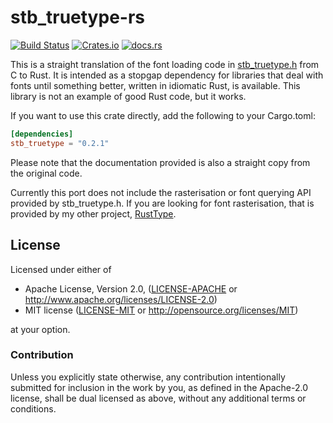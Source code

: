 # stb_truetype-rs

[![Build Status](https://travis-ci.org/dylanede/stb_truetype-rs.svg?branch=master)](https://travis-ci.org/dylanede/stb_truetype-rs) [![Crates.io](https://img.shields.io/crates/v/stb_truetype.svg)](https://crates.io/crates/stb_truetype) [![docs.rs](https://docs.rs/stb_truetype/badge.svg)](https://docs.rs/stb_truetype/)


This is a straight translation of the font loading code in
[stb_truetype.h](https://github.com/nothings/stb/blob/master/stb_truetype.h)
from C to Rust. It is intended as a stopgap dependency for libraries that deal
with fonts until something better, written in idiomatic Rust, is available. This
library is not an example of good Rust code, but it works.

If you want to use this crate directly, add the following to your Cargo.toml:

```toml
[dependencies]
stb_truetype = "0.2.1"
```

Please note that the documentation provided is also a straight copy from the
original code.

Currently this port does not include the rasterisation or font querying API
provided by stb_truetype.h. If you are looking for font rasterisation, that is
provided by my other project,
[RustType](https://github.com/dylanede/rusttype).

## License

Licensed under either of

 * Apache License, Version 2.0, ([LICENSE-APACHE](LICENSE-APACHE) or
   http://www.apache.org/licenses/LICENSE-2.0)
 * MIT license ([LICENSE-MIT](LICENSE-MIT) or
   http://opensource.org/licenses/MIT)

at your option.

### Contribution

Unless you explicitly state otherwise, any contribution intentionally submitted
for inclusion in the work by you, as defined in the Apache-2.0 license, shall be
dual licensed as above, without any additional terms or conditions.
